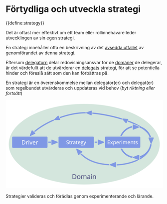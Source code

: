 # Förtydliga och utveckla strategi

<summary>
{{define:strategy}}
</summary>

Det är oftast mer effektivt om ett team eller rollinnehavare leder utvecklingen av sin egen strategi.

En strategi innehåller ofta en beskrivning av det [avsedda utfallet](glossary:intended-outcome) av genomförandet av denna strategi.

Eftersom [delegatorn](glossary:delegator) delar redovisningsansvar för de [domäner](glossary:domain) de delegerar, är det värdefullt att de utvärderar en [delegats](glossary:delegatee) strategi, för att se potentiella hinder och föreslå sätt som den kan förbättras på.

En strategi är en överenskommelse mellan delegator(er) och delegat(er) som regelbundet utvärderas och uppdateras vid behov (*byt riktning eller fortsätt*)

![Strategier valideras och förädlas genom experiment och lärande.](img/evolution/domain-driver-strategy-exeriments.png)

Strategier valideras och förädlas genom experimenterande och lärande.
